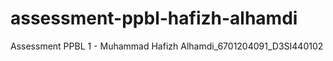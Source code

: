 # assessment-ppbl-hafizh-alhamdi

Assessment PPBL 1 - Muhammad Hafizh Alhamdi_6701204091_D3SI440102
